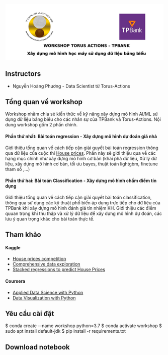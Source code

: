 ![logo](./imgs/logo.png)

## Instructors
* Nguyễn Hoàng Phương  - Data Scientist từ Torus-Actions

## Tổng quan về workshop

Workshop nhằm chia sẻ kiến thức về kỹ năng xây dựng mô hình AI/ML sử dụng dữ liệu bảng biểu cho các nhân sự của TPBank và Torus-Actions. Nội dung workshop gồm 2 phần chính. 

#### Phần thứ nhất: Bài toán regression - Xây dựng mô hình dự đoán giá nhà

Giới thiệu tổng quan về cách tiếp cận giải quyết bài toán regression thông qua dữ liệu của cuộc thi [House prices](https://www.kaggle.com/c/house-prices-advanced-regression-techniques).  Phần này sẽ giới thiệu qua về các hạng mục chính như xây dựng mô hình cơ bản (khai phá dữ liệu, Xử lý dữ liệu, xây dựng mô hình cơ bản, tối ưu bayes, thuật toán lightgbm,  finetune tham số ,…)

#### Phần thứ hai: Bài toán Classification - Xây dựng mô hình chấm điểm tín dụng

Giới thiệu tổng quan về cách tiếp cận giải quyết bài toán classification, thông qua sử dụng các kỹ thuật phổ biến áp dụng trực tiếp cho dữ liệu của TPBank khi xây dựng mô hình đánh giá tín nhiệm KH. Giới thiệu các điểm quuan trọng khi thu thập và xử lý dữ liệu để xây dựng mô hình dự đoán, các lưu ý quan trọng khác cho bài toán thực tế. 
   

## Tham khảo

#### Kaggle 
   + [House prices competition](https://www.kaggle.com/c/house-prices-advanced-regression-techniques)
   + [Comprehensive data exploration](https://www.kaggle.com/pmarcelino/comprehensive-data-exploration-with-python)
   + [Stacked regressions to predict  House Prices](https://www.kaggle.com/serigne/stacked-regressions-top-4-on-leaderboard)
        
#### Coursera
   + [Applied Data Science with Python](https://www.coursera.org/specializations/data-science-python) 
   + [Data Visualization with Python](https://www.coursera.org/learn/python-for-data-visualization)

 

        
## Yêu cầu cài đặt 

$ conda create --name workshop python=3.7
$ conda activate workshop
$ sudo apt install default-jdk
$ pip install -r requirements.txt

## Download notebook

